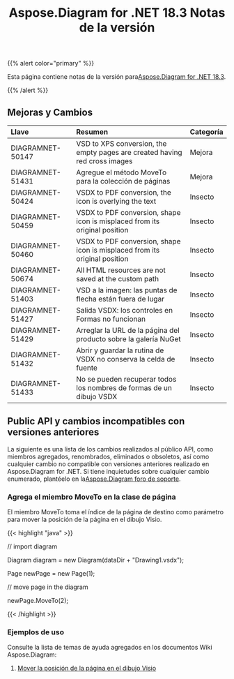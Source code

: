 ﻿---
title: Aspose.Diagram for .NET 18.3 Notas de la versión
type: docs
weight: 100
url: /es/net/aspose-diagram-for-net-18-3-release-notes/
---
{{% alert color="primary" %}} 

 Esta página contiene notas de la versión para[Aspose.Diagram for .NET 18.3](https://www.nuget.org/packages/Aspose.Diagram/18.3.0).

{{% /alert %}} 
## **Mejoras y Cambios**

|**Llave**|**Resumen**|**Categoría**|
|:- |:- |:- |
|DIAGRAMNET-50147|VSD to XPS conversion, the empty pages are created having red cross images|Mejora|
|DIAGRAMNET-51431|Agregue el método MoveTo para la colección de páginas|Mejora|
|DIAGRAMNET-50424  |VSDX to PDF conversion, the icon is overlying the text|Insecto|
|DIAGRAMNET-50459|VSDX to PDF conversion, shape icon is misplaced from its original position|Insecto|
|DIAGRAMNET-50460|VSDX to PDF conversion, shape icon is misplaced from its original position|Insecto|
|DIAGRAMNET-50674|All HTML resources are not saved at the custom path|Insecto|
|DIAGRAMNET-51403|VSD a la imagen: las puntas de flecha están fuera de lugar|Insecto|
|DIAGRAMNET-51427|Salida VSDX: los controles en Formas no funcionan|Insecto|
|DIAGRAMNET-51429|Arreglar la URL de la página del producto sobre la galería NuGet|Insecto|
|DIAGRAMNET-51432|Abrir y guardar la rutina de VSDX no conserva la celda de fuente|Insecto|
|DIAGRAMNET-51433|No se pueden recuperar todos los nombres de formas de un dibujo VSDX|Insecto|
## **Public API y cambios incompatibles con versiones anteriores**
La siguiente es una lista de los cambios realizados al público API, como miembros agregados, renombrados, eliminados o obsoletos, así como cualquier cambio no compatible con versiones anteriores realizado en Aspose.Diagram for .NET. Si tiene inquietudes sobre cualquier cambio enumerado, plantéelo en la[Aspose.Diagram foro de soporte](https://forum.aspose.com/c/diagram/17).
### **Agrega el miembro MoveTo en la clase de página**
El miembro MoveTo toma el índice de la página de destino como parámetro para mover la posición de la página en el dibujo Visio.

{{< highlight "java" >}}

 // import diagram

Diagram diagram = new Diagram(dataDir + "Drawing1.vsdx");

Page newPage = new Page(1);

// move page in the diagram

newPage.MoveTo(2);

{{< /highlight >}}
### **Ejemplos de uso**
Consulte la lista de temas de ayuda agregados en los documentos Wiki Aspose.Diagram:

1. [Mover la posición de la página en el dibujo Visio](https://docs.aspose.com/diagram/net/retrieve-get-copy-and-insert-a-page/#move-page-position-in-the-visio-drawing)
